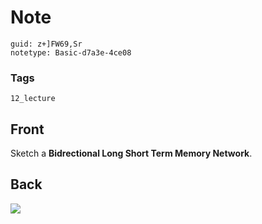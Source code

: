 # Note
```
guid: z+]FW69,Sr
notetype: Basic-d7a3e-4ce08
```

### Tags
```
12_lecture
```

## Front
Sketch a <b>Bidrectional Long Short Term Memory Network</b>.

## Back
<img src="paste-943023cdf761969070a3b8ef2bbd1f6fb9df91ac.jpg">
